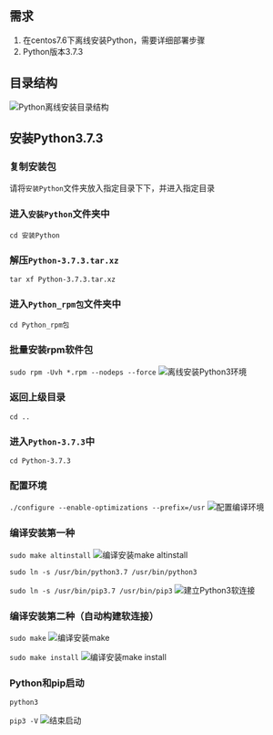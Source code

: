 ﻿---
layout: post
---

## 需求
1. 在centos7.6下离线安装Python，需要详细部署步骤
2. Python版本3.7.3

## 目录结构
![Python离线安装目录结构](https://img-blog.csdnimg.cn/20190809225136105.png?x-oss-process=image/watermark,type_ZmFuZ3poZW5naGVpdGk,shadow_10,text_aHR0cHM6Ly9ibG9nLmNzZG4ubmV0L3dlaXhpbl80MjY1NzE1OA==,size_16,color_FFFFFF,t_70)
## 安装Python3.7.3
### 复制安装包
请将`安装Python`文件夹放入指定目录下下，并进入指定目录

### 进入`安装Python`文件夹中

`cd 安装Python`

### 解压`Python-3.7.3.tar.xz`

`tar xf Python-3.7.3.tar.xz`

### 进入`Python_rpm包`文件夹中

`cd Python_rpm包`

### 批量安装rpm软件包

`sudo rpm -Uvh *.rpm --nodeps --force`
![离线安装Python3环境](https://img-blog.csdnimg.cn/20190809225155280.png?x-oss-process=image/watermark,type_ZmFuZ3poZW5naGVpdGk,shadow_10,text_aHR0cHM6Ly9ibG9nLmNzZG4ubmV0L3dlaXhpbl80MjY1NzE1OA==,size_16,color_FFFFFF,t_70)
### 返回上级目录

`cd ..`

### 进入`Python-3.7.3`中

`cd Python-3.7.3`

### 配置环境

`./configure --enable-optimizations --prefix=/usr`
![配置编译环境](https://img-blog.csdnimg.cn/20190809225208672.png?x-oss-process=image/watermark,type_ZmFuZ3poZW5naGVpdGk,shadow_10,text_aHR0cHM6Ly9ibG9nLmNzZG4ubmV0L3dlaXhpbl80MjY1NzE1OA==,size_16,color_FFFFFF,t_70)
### 编译安装第一种

`sudo make altinstall`
![编译安装make altinstall](https://img-blog.csdnimg.cn/20190809225238160.png?x-oss-process=image/watermark,type_ZmFuZ3poZW5naGVpdGk,shadow_10,text_aHR0cHM6Ly9ibG9nLmNzZG4ubmV0L3dlaXhpbl80MjY1NzE1OA==,size_16,color_FFFFFF,t_70)

`sudo ln -s /usr/bin/python3.7 /usr/bin/python3`

`sudo ln -s /usr/bin/pip3.7 /usr/bin/pip3`
![建立Python3软连接](https://img-blog.csdnimg.cn/20190809225252877.png?x-oss-process=image/watermark,type_ZmFuZ3poZW5naGVpdGk,shadow_10,text_aHR0cHM6Ly9ibG9nLmNzZG4ubmV0L3dlaXhpbl80MjY1NzE1OA==,size_16,color_FFFFFF,t_70)
### 编译安装第二种（自动构建软连接）

`sudo make`
![编译安装make](https://img-blog.csdnimg.cn/20190809225308340.png?x-oss-process=image/watermark,type_ZmFuZ3poZW5naGVpdGk,shadow_10,text_aHR0cHM6Ly9ibG9nLmNzZG4ubmV0L3dlaXhpbl80MjY1NzE1OA==,size_16,color_FFFFFF,t_70)

`sudo make install`
![编译安装make install](https://img-blog.csdnimg.cn/20190809225321937.png?x-oss-process=image/watermark,type_ZmFuZ3poZW5naGVpdGk,shadow_10,text_aHR0cHM6Ly9ibG9nLmNzZG4ubmV0L3dlaXhpbl80MjY1NzE1OA==,size_16,color_FFFFFF,t_70)
### Python和pip启动

`python3`

`pip3 -V`
![结束启动](https://img-blog.csdnimg.cn/20190809225334574.png?x-oss-process=image/watermark,type_ZmFuZ3poZW5naGVpdGk,shadow_10,text_aHR0cHM6Ly9ibG9nLmNzZG4ubmV0L3dlaXhpbl80MjY1NzE1OA==,size_16,color_FFFFFF,t_70)
